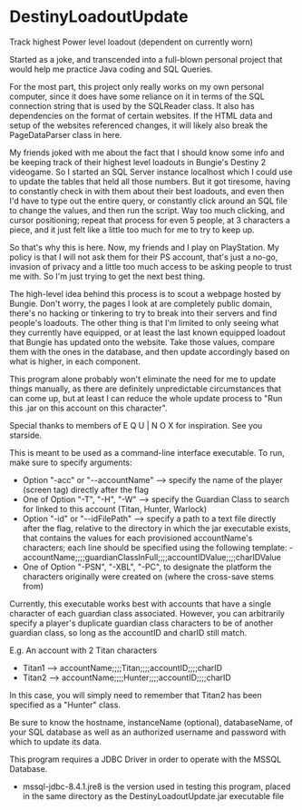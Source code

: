 # DestinyLoadoutUpdate
Track highest Power level loadout (dependent on currently worn)

Started as a joke, and transcended into a full-blown personal project that would help me practice Java coding
and SQL Queries.

For the most part, this project only really works on my own personal computer, since it does have some reliance on it
in terms of the SQL connection string that is used by the SQLReader class. It also has dependencies on the format of
certain websites. If the HTML data and setup of the websites referenced changes, it will likely also break the
PageDataParser class in here.

My friends joked with me about the fact that I should know some info and be keeping track of their highest level loadouts
in Bungie's Destiny 2 videogame. So I started an SQL Server instance localhost which I could use to update the tables that
held all those numbers. But it got tiresome, having to constantly check in with them about their best loadouts, and even then
I'd have to type out the entire query, or constantly click around an SQL file to change the values, and then run the script. 
Way too much clicking, and cursor positioning; repeat that process for even 5 people, at 3 characters a piece, and it just felt 
like a little too much for me to try to keep up.

So that's why this is here. Now, my friends and I play on PlayStation. My policy is that I will not ask them for their PS account,
that's just a no-go, invasion of privacy and a little too much access to be asking people to trust me with. So I'm just trying to get
the next best thing. 

The high-level idea behind this process is to scout a webpage hosted by Bungie. Don't worry, the pages I look at are completely public domain,
there's no hacking or tinkering to try to break into their servers and find people's loadouts. The other thing is that I'm limited to only seeing
what they currently have equipped, or at least the last known equipped loadout that Bungie has updated onto the website. Take those values, compare
them with the ones in the database, and then update accordingly based on what is higher, in each component.

This program alone probably won't eliminate the need for me to update things manually, as there are definitely unpredictable circumstances
that can come up, but at least I can reduce the whole update process to "Run this .jar on this account on this character".

Special thanks to members of E Q U | N O X for inspiration. See you starside.

This is meant to be used as a command-line interface executable. To run, make sure to specify arguments:
- Option "-acc" or "--accountName" --> specify the name of the player (screen tag) directly after the flag
- One of Option "-T", "-H", "-W" --> specify the Guardian Class to search for linked to this account (Titan, Hunter, Warlock)
- Option "-id" or "--idFilePath" --> specify a path to a text file directly after the flag, relative to the directory in which the jar executable exists, that contains the values for each provisioned accountName's characters; each line should be specified using the following template:
      - accountName;;;;guardianClassInFull;;;;accountIDValue;;;;charIDValue
- One of Option "-PSN", "-XBL", "-PC", to designate the platform the characters originally were created on (where the cross-save stems from)
 
Currently, this executable works best with accounts that have a single character of each guardian class associated. However, you can arbitrarily specify a player's duplicate
guardian class characters to be of another guardian class, so long as the accountID and charID still match.

E.g. An account with 2 Titan characters
- Titan1 --> accountName;;;;Titan;;;;accountID;;;;charID
- Titan2 --> accountName;;;;Hunter;;;;accountID;;;;charID

In this case, you will simply need to remember that Titan2 has been specified as a "Hunter" class.
      
Be sure to know the hostname, instanceName (optional), databaseName, of your SQL database as well as an authorized username and password with which to update its data.

This program requires a JDBC Driver in order to operate with the MSSQL Database. 
- mssql-jdbc-8.4.1.jre8 is the version used in testing this program, placed in the same directory as the DestinyLoadoutUpdate.jar executable file
